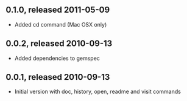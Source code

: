 ## 0.1.0, released 2011-05-09

* Added cd command (Mac OSX only)

## 0.0.2, released 2010-09-13

* Added dependencies to gemspec

## 0.0.1, released 2010-09-13

* Initial version with doc, history, open, readme and visit commands
